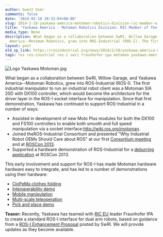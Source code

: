 ```yaml
---
author: Guest User
comments: false
date: '2014-02-18 20:33:04+00:00'
slug: 2014-2-18-yaskawa-america-motoman-robotics-division-ric-member-of-the-week
title: 'Yaskawa America - Motoman Robotics Division: RIC Member of the Week'
media_type: None
description: What began as a collaboration between SwRI, Willow Garage, and Yaskawa
  America--Motoman Robotics, grew into ROS-Industrial (ROS-I). The first ...
layout: post
old_sp_link: https://rosindustrial.org/news/2014/2/18/yaskawa-america-motoman-robotics-division-ric-member-of-the-week
tags: ros ros-inustrial ros-i swri fraunhofer-ipa motoman yaskawa-america motoman-robotics-division
---
```




![Logo Yaskawa Motoman.jpg](https://images.squarespace-cdn.com/content/v1/51df34b1e4b08840dcfd2841/1392753045026-MKLUWX3ELHI3DRJC8BBA/Logo+Yaskawa+Motoman.jpg)

What began as a collaboration between SwRI, Willow Garage, and Yaskawa America--Motoman Robotics, grew into ROS-Industrial (ROS-I). The first industrial manipulator to run an industrial robot client was a Motoman SIA 20D with DX100 controller, which would become the architecture for the driver layer in the ROS-I socket interface for manipulation. Since that first demonstration, Yaskawa has continued to support ROS-Industrial in a number of ways:

* Assisted in development of new Moto Plus modules for both the DX100 and FS100 controllers to enable both smooth and full speed manipulation via a socket interface:<http://wiki.ros.org/motoman>.
* Joined theROS-Industrial Consortium and presented "Why Industrial Robot OEMs Should Care about ROS" at our first [Consortium meeting](http://youtu.be/67HsYAN-VJA) and at [ROSCon 2013](http://vimeo.com/67044628).
* Supported a hardware demonstration of ROS-Industrial for a [deburring application](http://youtu.be/wt_cyo8si5g) at ROSCon 2013.

This early involvement and support for ROS-I has made Motoman hardware hardware easy to integrate, and has led to a number of demonstrations using their hardware:

* [CloPeMa clothes folding](http://youtu.be/OPmxCBRwXDU)
* [Interoperability demo](http://youtu.be/wCUhnFSBUBE)
* [Mobile manipulation](http://youtu.be/K0Ol5vv8tsE)
* [Multi-scale teleoperation](http://youtu.be/ab_3ZWCvUyU)
* [Pick and place demo](http://youtu.be/_WG-45cZSUQ)

**Teaser:** Recently, Yaskawa has teamed with [RIC EU](http://ric-eu.rosindustrial.org/) leader Fraunhofer IPA to create a standard ROS-I interface for dual arm robots, based on guidance from a [ROS-I Enhancement Proposal](https://github.com/ros-industrial/rep/blob/master/rep-I0001.rst#motion-interface) posted by SwRI. We will provide updates as they become available.


